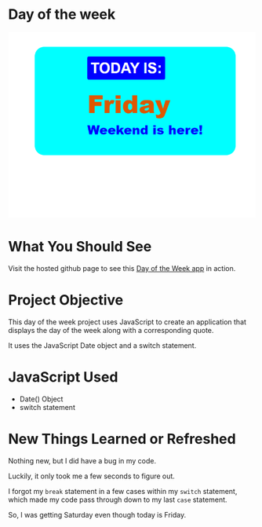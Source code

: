# Day of the week

![This image shows Day of the week project](preview/javascript-day-of-week-project.png)

# What You Should See
Visit the hosted github page to see this [Day of the Week app]() in action.

# Project Objective
This day of the week project uses JavaScript to create an application that displays the day of the week along with a corresponding quote.

It uses the JavaScript Date object and a switch statement.

# JavaScript Used
* Date() Object
* switch statement

# New Things Learned or Refreshed
Nothing new, but I did have a bug in my code.

Luckily, it only took me a few seconds to figure out.

I forgot my `break` statement in a few cases within my `switch` statement, which made my code pass through down to my last `case` statement.

So, I was getting Saturday even though today is Friday.
